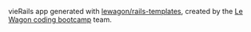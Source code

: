 vieRails app generated with [lewagon/rails-templates](https://github.com/lewagon/rails-templates), created by the [Le Wagon coding bootcamp](https://www.lewagon.com) team.
